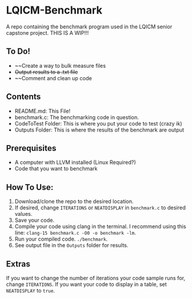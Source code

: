 # LQICM-Benchmark
A repo containing the benchmark program used in the LQICM senior capstone project. THIS IS A WIP!!!

## To Do!
- ~~Create a way to bulk measure files
- ~~Output results to a .txt file~~
- ~~Comment and clean up code

## Contents
- README.md: This File!
- benchmark.c: The benchmarking code in question.
- CodeToTest Folder: This is where you put your code to test (crazy ik)
- Outputs Folder: This is where the results of the benchmark are output

## Prerequisites
- A computer with LLVM installed (Linux Required?)
- Code that you want to benchmark

## How To Use:
1. Download/clone the repo to the desired location.
2. If desired, change `ITERATIONS` or `NEATDISPLAY` in `benchmark.c` to desired values.
4. Save your code.
5. Compile your code using clang in the terminal. I recommend using this line: `clang-15 benchmark.c -O0 -o benchmark -lm`.
6. Run your compiled code. `./benchmark`.
7. See output file in the `Outputs` folder for results.

## Extras
If you want to change the number of iterations your code sample runs for, change `ITERATIONS`.
If you want your code to display in a table, set `NEATDISPLAY` to `true`.

